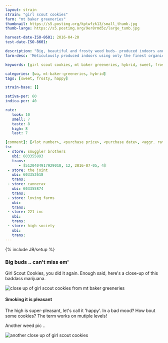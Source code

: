 ```yaml
---
layout: strain
strain: "girl scout cookies"
farm: "mt baker greeneries"
thumbnail: https://s5.postimg.org/kptwfzk13/small_thumb.jpg
thumb-large: https://s5.postimg.org/9er8rmd5z/large_tumb.jpg

harvest-date-ISO-8601: 2016-04-20
test-date-ISO-8601: 

description: "Big, beautiful and frosty weed buds- produced indoors and it's awesome."
farm-desc: 'Meticulously produced indoors using only the finest organic soild nutrients and supplements. Always hand trimmed and pesticide free.'

keywords: [girl scout cookies, mt baker greeneries, hybrid, sweet, frosty, big bud, happy]

categories: [wa, mt-baker-greeneries, hybrid]
tags: [sweet, frosty, happy]

strain-base: []

sativa-per: 60
indica-per: 40

rate:
   look: 10
   smell: 7
   taste: 8
   high: 8
   last: 7

[comment]: [<lot number>, <purchase price>, <purchase date>, <aggr. rating (of 5)>]
ts: 
 - store: smuggler brothers
   ubi: 603355893
   trans: 
      - [5120404917929018, 12, 2016-07-05, 4]
 - store: the joint
   ubi: 603352618
   trans: 
 - store: cannerax
   ubi: 603355874
   trans: 
 - store: loving farms
   ubi: 
   trans: 
 - store: 221 inc
   ubi: 
   trans: 
 - store: high society
   ubi: 
   trans: 
---
```

{% include JB/setup %}

### Big buds .. can't miss em'

Girl Scout Cookies, you did it again. 
Enough said, here's a close-up of this baddass marijuana.

![close up of girl scout cookies from mt baker greeneries](https://s5.postimg.org/kqz8vnwgz/close_up.jpg)

#### Smoking it is pleasant

The high is super-pleasant, let's call it 'happy'. 
In a bad mood? How bout some cookies? 
The term works on mutiple levels!

Another weed pic ..

![another close up of girl scout cookies](https://s5.postimg.org/janqditk3/close_up_2.jpg)